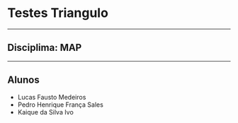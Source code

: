 <h1>Testes Triangulo</h1>
<hr>
<h2>Disciplima: MAP</h2>
<hr>
<h2>Alunos</h2>
<ul>
  <li>Lucas Fausto Medeiros</li>
  <li>Pedro Henrique França Sales</li>
  <li>Kaique da Silva Ivo</li>
</ul>
